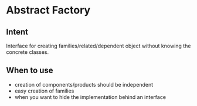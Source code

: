 # Abstract Factory

## Intent

Interface for creating families/related/dependent object without knowing the concrete classes.

## When to use

- creation of components/products should be independent
- easy creation of families
- when you want to hide the implementation behind an interface